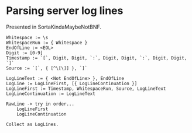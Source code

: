 Parsing server log lines
========================

Presented in SortaKindaMaybeNotBNF.

```
Whitespace := \s
WhitespaceRun := { Whitespace }
EndOfLine := <EOL>
Digit := [0-9]
Timestamp := `[`, Digit, Digit, `:`, Digit, Digit, `:`, Digit, Digit, `]`
Source := `[`, { [^\[\]] }, `]`

LogLineText := { <Not EndOfLine> }, EndOfLine
LogLine := LogLineFirst, [{ LogLineContinuation }]
LogLineFirst := Timestamp, WhitespaceRun, Source, LogLineText
LogLineContinuation := LogLineText

RawLine -> try in order...
	LogLineFirst
	LogLineContinuation

Collect as LogLines.
```